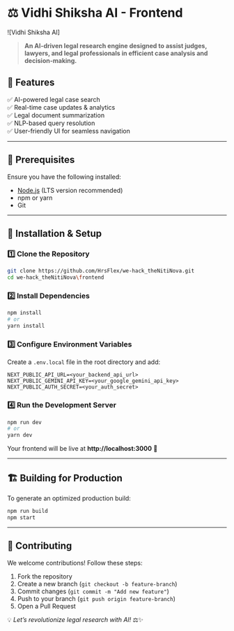 # ⚖️ Vidhi Shiksha AI - Frontend  

![Vidhi Shiksha AI] 

> **An AI-driven legal research engine designed to assist judges, lawyers, and legal professionals in efficient case analysis and decision-making.**  

## 🚀 Features  
✅ AI-powered legal case search  
✅ Real-time case updates & analytics  
✅ Legal document summarization  
✅ NLP-based query resolution  
✅ User-friendly UI for seamless navigation  

---

## 📌 Prerequisites  
Ensure you have the following installed:  
- [Node.js](https://nodejs.org/) (LTS version recommended)  
- npm or yarn  
- Git  

---

## 🔧 Installation & Setup  

### 1️⃣ Clone the Repository  
```sh
git clone https://github.com/HrsFlex/we-hack_theNitiNova.git
cd we-hack_theNitiNova\frontend
```

### 2️⃣ Install Dependencies  
```sh
npm install
# or
yarn install
```

### 3️⃣ Configure Environment Variables  
Create a `.env.local` file in the root directory and add:  
```env
NEXT_PUBLIC_API_URL=<your_backend_api_url>
NEXT_PUBLIC_GEMINI_API_KEY=<your_google_gemini_api_key>
NEXT_PUBLIC_AUTH_SECRET=<your_auth_secret>
```

### 4️⃣ Run the Development Server  
```sh
npm run dev
# or
yarn dev
```
Your frontend will be live at **http://localhost:3000** 🎉  

---

## 🏗️ Building for Production  
To generate an optimized production build:  
```sh
npm run build
npm start
```

---

## 🤝 Contributing  
We welcome contributions! Follow these steps:  
1. Fork the repository  
2. Create a new branch (`git checkout -b feature-branch`)  
3. Commit changes (`git commit -m "Add new feature"`)  
4. Push to your branch (`git push origin feature-branch`)  
5. Open a Pull Request  



💡 *Let’s revolutionize legal research with AI!* ⚖️✨  
